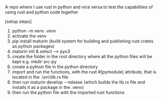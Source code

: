 A repo where I use rust in python and vice versa to test the capabilities of using rust and python code together



\[setup steps]

1. python -m venv .venv
2. activate the venv
3. pip install maturin (build system for building and publishing rust crates as python packages)
4. maturin init \& select --> pyo3
5. create the folder in the root directory where all the python files will be kept e.g. mkdir src-py
6. create a python file in the python directory
7. import and run the functions, with the rust #\[pymodule] attribute, that is located in the .\\src\\lib.rs file
8. then run maturin develop --release (which builds the lib.rs file and installs it as a package in the .venv)
9. then run the python file with the imported rust functions 
